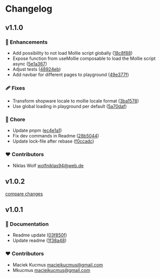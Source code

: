 # Changelog

## v1.1.0


### 🚀 Enhancements

- Add possibility to not load Mollie script globally ([18c8f88](https://github.com/mollie/Shopware6Composables/commit/18c8f88))
- Expose function from useMollie composable to load the Mollie script async ([5e1a367](https://github.com/mollie/Shopware6Composables/commit/5e1a367))
- Adjust tests ([48924eb](https://github.com/mollie/Shopware6Composables/commit/48924eb))
- Add navbar for different pages to playground ([49e377f](https://github.com/mollie/Shopware6Composables/commit/49e377f))

### 🩹 Fixes

- Transform shopware locale to mollie locale format ([3ba1578](https://github.com/mollie/Shopware6Composables/commit/3ba1578))
- Use global loading in playground per default ([5a70daf](https://github.com/mollie/Shopware6Composables/commit/5a70daf))

### 🏡 Chore

- Update pnpm ([ec4e1a1](https://github.com/mollie/Shopware6Composables/commit/ec4e1a1))
- Fix dev commands in Readme ([28b5044](https://github.com/mollie/Shopware6Composables/commit/28b5044))
- Update lock-file after rebase ([f0ccadc](https://github.com/mollie/Shopware6Composables/commit/f0ccadc))

### ❤️ Contributors

- Niklas Wolf <wolfniklas94@web.de>

## v1.0.2

[compare changes](https://github.com/your-org/my-module/compare/v1.0.1...v1.0.2)

## v1.0.1

### 📖 Documentation

-   Readme update ([03f850f](https://github.com/your-org/my-module/commit/03f850f))
-   Update readme ([1f38a48](https://github.com/your-org/my-module/commit/1f38a48))

### ❤️ Contributors

-   Maciek Kucmus <maciejkucmus@gmail.com>
-   Mkucmus <maciejkucmus@gmail.com>
